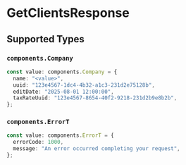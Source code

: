 # GetClientsResponse


## Supported Types

### `components.Company`

```typescript
const value: components.Company = {
  name: "<value>",
  uuid: "123e4567-1dc4-4b32-a1c3-231d2e75128b",
  editDate: "2025-08-01 12:00:00",
  taxRateUuid: "123e4567-8654-40f2-9218-231d2b9e8b2b",
};
```

### `components.ErrorT`

```typescript
const value: components.ErrorT = {
  errorCode: 1000,
  message: "An error occurred completing your request",
};
```

